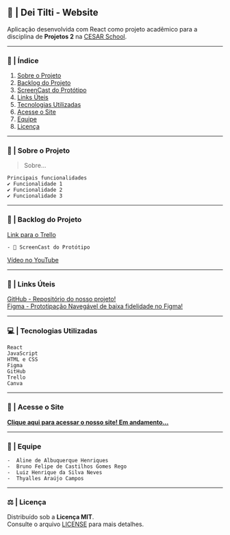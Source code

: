 ## 🧠 | Dei Tilti - Website

Aplicação desenvolvida com React como projeto acadêmico para a disciplina de **Projetos 2** na [CESAR School](https://www.cesar.school).

***

### 📑 | Índice

1. [Sobre o Projeto](#sobre-o-projeto)
2. [Backlog do Projeto](#backlog-do-projeto)
3. [ScreenCast do Protótipo](#screencast-do-prototipo)
4. [Links Úteis](#links-uteis)
5. [Tecnologias Utilizadas](#tecnologias-utilizadas)
6. [Acesse o Site](#acesse-o-site)
7. [Equipe](#equipe)
8. [Licença](#licença)

*** 

### 📌 | Sobre o Projeto

> Sobre...

    Principais funcionalidades
    ✔️ Funcionalidade 1  
    ✔️ Funcionalidade 2  
    ✔️ Funcionalidade 3

*** 

### 📑 | Backlog do Projeto
[Link para o Trello](https://trello.com/b/FODA84Ao/lorem-ipsons)

    - 🎥 ScreenCast do Protótipo
[Vídeo no YouTube](https://youtube.com)

***

### 🔗 | Links Úteis
[GitHub - Repositório do nosso projeto!](github.com/aline-henriques/PROJETO-2)  
[Figma - Prototipação Navegável de baixa fidelidade no Figma!](https://www.figma.com/file/v8qSHsqxcSn1YCFe0em4Wb?node-id=0:1&locale=en&type=design)

***

### 💻 | Tecnologias Utilizadas

    React 
    JavaScript
    HTML e CSS
    Figma
    GitHub
    Trello
    Canva

*** 

### 🔗 | Acesse o Site

[**Clique aqui para acessar o nosso site! Em andamento...**](https://link-do-site.com)  

*** 

### 👥 | Equipe

    -  Aline de Albuquerque Henriques
    -  Bruno Felipe de Castilhos Gomes Rego  
    -  Luiz Henrique da Silva Neves  
    -  Thyalles Araújo Campos

*** 

### ⚖️ | Licença

Distribuído sob a **Licença MIT**.  
Consulte o arquivo [LICENSE](LICENSE) para mais detalhes.

